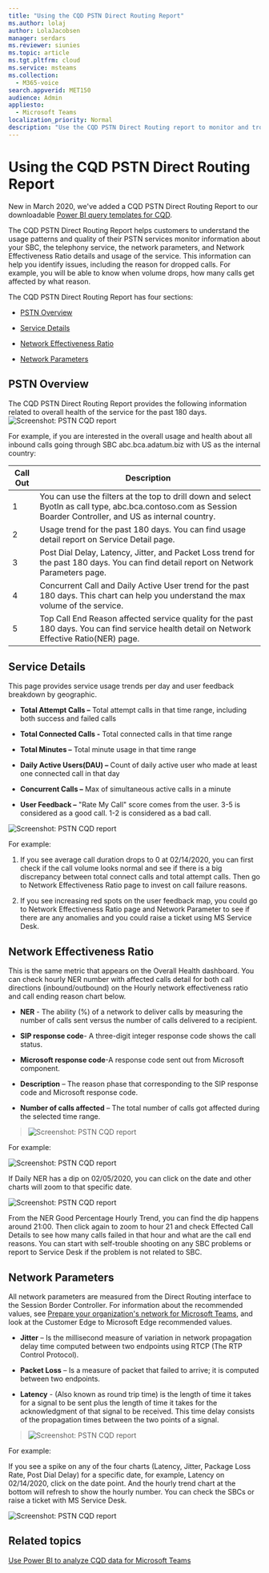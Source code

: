 ```yaml
---
title: "Using the CQD PSTN Direct Routing Report"
ms.author: lolaj
author: LolaJacobsen
manager: serdars
ms.reviewer: siunies
ms.topic: article
ms.tgt.pltfrm: cloud
ms.service: msteams
ms.collection: 
  - M365-voice
search.appverid: MET150
audience: Admin
appliesto: 
  - Microsoft Teams
localization_priority: Normal
description: "Use the CQD PSTN Direct Routing report to monitor and troubleshoot PSTN calling in Microsoft Teams."
---
```


# Using the CQD PSTN Direct Routing Report

New in March 2020, we've added a CQD PSTN Direct Routing Report to our downloadable [Power BI query templates for CQD](https://github.com/MicrosoftDocs/OfficeDocs-SkypeForBusiness/blob/live/Teams/downloads/CQD-Power-BI-query-templates.zip?raw=true). 


The CQD PSTN Direct Routing Report helps customers to understand the usage patterns and quality of their PSTN services monitor information about your SBC, the telephony service, the network parameters, and Network Effectiveness Ratio details and usage of the service. This information can help you identify issues, including the reason for dropped calls. For example, you will be able to know when volume drops, how many calls get affected by what reason.

The CQD PSTN Direct Routing Report has four sections:

  - [PSTN Overview](#pstn-overview)

  - [Service Details](#service-details)

  - [Network Effectiveness Ratio](#network-effectiveness-ratio)

  - [Network Parameters](#network-parameters)

## PSTN Overview

The CQD PSTN Direct Routing Report provides the following information related to overall health of the service for the past 180 days.
![Screenshot: PSTN CQD report](media/CQD-PSTN-report1.png)

For example, if you are interested in the overall usage and health about all inbound calls going through SBC abc.bca.adatum.biz with US as the internal country:

| **Call Out** | **Description**                                                                                                                                                 |
| ------------ | --------------------------------------------------------------------------------------------------------------------------------------------------------------- |
| 1            | You can use the filters at the top to drill down and select ByotIn as call type, abc.bca.contoso.com as Session Boarder Controller, and US as internal country. |
| 2            | Usage trend for the past 180 days. You can find usage detail report on Service Detail page.                                                                     |
| 3            | Post Dial Delay, Latency, Jitter, and Packet Loss trend for the past 180 days. You can find detail report on Network Parameters page.                           |
| 4            | Concurrent Call and Daily Active User trend for the past 180 days. This chart can help you understand the max volume of the service.                            |
| 5            | Top Call End Reason affected service quality for the past 180 days. You can find service health detail on Network Effective Ratio(NER) page.                    |

## Service Details

This page provides service usage trends per day and user feedback breakdown by geographic.

  - **Total Attempt Calls –** Total attempt calls in that time range, including both success and failed calls

  - **Total Connected Calls -** Total connected calls in that time range

  - **Total Minutes –** Total minute usage in that time range

  - **Daily Active Users(DAU) –** Count of daily active user who made at least one connected call in that day

  - **Concurrent Calls –** Max of simultaneous active calls in a minute

  - **User Feedback –** "Rate My Call" score comes from the user. 3-5 is considered as a good call. 1-2 is considered as a bad call.

![Screenshot: PSTN CQD report](media/CQD-PSTN-report2.png)

For example:

1.  If you see average call duration drops to 0 at 02/14/2020, you can first check if the call volume looks normal and see if there is a big discrepancy between total connect calls and total attempt calls. Then go to Network Effectiveness Ratio page to invest on call failure reasons.

2.  If you see increasing red spots on the user feedback map, you could go to Network Effectiveness Ratio page and Network Parameter to see if there are any anomalies and you could raise a ticket using MS Service Desk.

## Network Effectiveness Ratio

This is the same metric that appears on the Overall Health dashboard. You can check hourly NER number with affected calls detail for both call directions (inbound/outbound) on the Hourly network effectiveness ratio and call ending reason chart below.

  - **NER** - The ability (%) of a network to deliver calls by measuring the number of calls sent versus the number of calls delivered to a recipient.

  - **SIP response code**- A three-digit integer response code shows the call status.

  - **Microsoft response code**-A response code sent out from Microsoft component.

  - **Description** – The reason phase that corresponding to the SIP response code and Microsoft response code.

  - **Number of calls affected** – The total number of calls got affected during the selected time range.

> ![Screenshot: PSTN CQD report](media/CQD-PSTN-report3.png)
> 
For example:

![Screenshot: PSTN CQD report](media/CQD-PSTN-report4.png)

If Daily NER has a dip on 02/05/2020, you can click on the date and other charts will zoom to that specific date.

![Screenshot: PSTN CQD report](media/CQD-PSTN-report5.png)

From the NER Good Percentage Hourly Trend, you can find the dip happens around 21:00. Then click again to zoom to hour 21 and check Effected Call Details to see how many calls failed in that hour and what are the call end reasons. You can start with self-trouble shooting on any SBC problems or report to Service Desk if the problem is not related to SBC.

## Network Parameters

All network parameters are measured from the Direct Routing interface to the Session Border Controller. For information about the recommended values, see [<span class="underline">Prepare your organization's network for Microsoft Teams</span>](https://docs.microsoft.com/en-us/microsoftteams/prepare-network), and look at the Customer Edge to Microsoft Edge recommended values.

  - **Jitter** – Is the millisecond measure of variation in network propagation delay time computed between two endpoints using RTCP (The RTP Control Protocol).

  - **Packet Loss** – Is a measure of packet that failed to arrive; it is computed between two endpoints.

  - **Latency** - (Also known as round trip time) is the length of time it takes for a signal to be sent plus the length of time it takes for the acknowledgment of that signal to be received. This time delay consists of the propagation times between the two points of a signal.

> ![Screenshot: PSTN CQD report](media/CQD-PSTN-report6.png)

For example:

If you see a spike on any of the four charts (Latency, Jitter, Package Loss Rate, Post Dial Delay) for a specific date, for example, Latency on 02/14/2020, click on the date point. And the hourly trend chart at the bottom will refresh to show the hourly number. You can check the SBCs or raise a ticket with MS Service Desk.

![Screenshot: PSTN CQD report](media/CQD-PSTN-report7.png)



## Related topics

[Use Power BI to analyze CQD data for Microsoft Teams](CQD-PSTN-report.md)